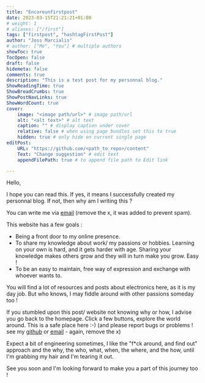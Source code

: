 ```yaml
---
title: "Encoreunfirstpost"
date: 2023-03-15T21:21:21+01:00
# weight: 1
# aliases: ["/first"]
tags: ["firstpost", "hashtagFirstPost"]
author: "Joss Marcialis"
# author: ["Me", "You"] # multiple authors
showToc: true
TocOpen: false
draft: false
hidemeta: false
comments: true
description: "This is a test post for my personnal blog."
ShowReadingTime: true
ShowBreadCrumbs: true
ShowPostNavLinks: true
ShowWordCount: true
cover:
    image: "<image path/url>" # image path/url
    alt: "<alt text>" # alt text
    caption: "" # display caption under cover
    relative: false # when using page bundles set this to true
    hidden: true # only hide on current single page
editPost:
    URL: "https://github.com/<path_to_repo>/content"
    Text: "Change suggestion" # edit text
    appendFilePath: true # to append file path to Edit link

---
```


Hello,

I hope you can read this. If yes, it means I successfully created my personnal blog. If not, then why am I writing this ?

You can write me via [email](mailto:encoreunjojo%20<jossmxarcialis+encoreunjojo@gmail.com>) (remove the x, it was added to prevent spam).

This website has a few goals :
- Being a front door to my online presence. 
- To share my knowledge about work/ my passions or hobbies. Learning on your own is hard, and it gets harder with age. Sharing your knowledge makes others grow and they will in turn make you grow. Easy ! 
- To be an easy to maintain, free way of expression and exchange with whoever wants to.

You will find a lot of resources and posts about electronics here, as it is my day job. But who knows, I may fiddle around with other passions someday too !

If you stumbled upon this post/ website not knowing why or how, I advise you go back to the homepage. Click a few buttons, explore the world around. This is a safe place here :-) (and please report bugs or problems ! see my [github](https://github.com/encoreunjojo) or [email](mailto:encoreunjojo%20<jossmxarcialis+encoreunjojo@gmail.com>) - again, remove the x) 

Expect a bit of engineering sometimes, I like the "f*ck around, and find out" approach and the why, the who, what, when, the where, and the how, until I'm grabbing my hair and I'm tearing it out.


See you soon and I'm looking forward to make you a part of this journey too !
